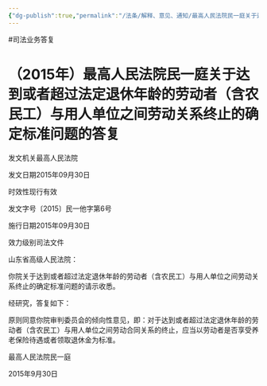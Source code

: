 ```yaml
---
{"dg-publish":true,"permalink":"/法条/解释、意见、通知/最高人民法院民一庭关于达到或者超过法定退休年龄的劳动者（含农民工）与用人单位之间劳动关系终止的确定标准问题的答复/","noteIcon":"","created":"2025-03-04T14:31:09.547+08:00"}
---
```


#司法业务答复
# （2015年）最高人民法院民一庭关于达到或者超过法定退休年龄的劳动者（含农民工）与用人单位之间劳动关系终止的确定标准问题的答复

发文机关最高人民法院

发文日期2015年09月30日

时效性现行有效

发文字号〔2015〕民一他字第6号

施行日期2015年09月30日

效力级别司法文件

山东省高级人民法院：

你院关于达到或者超过法定退休年龄的劳动者（含农民工）与用人单位之间劳动关系终止的确定标准问题的请示收悉。

经研究，答复如下：

原则同意你院审判委员会的倾向性意见，即：对于达到或者超过法定退休年龄的劳动者（含农民工）与用人单位之间劳动合同关系的终止，应当以劳动者是否享受养老保险待遇或者领取退休金为标准。

最高人民法院民一庭

2015年9月30日